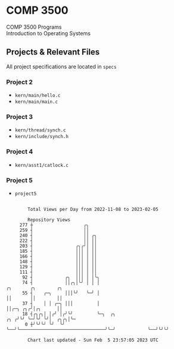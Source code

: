 # COMP 3500
COMP 3500 Programs  
Introduction to Operating Systems  
## Projects & Relevant Files
All project specifications are located in `specs`
### Project 2
- `kern/main/hello.c`
- `kern/main/main.c`
### Project 3
- `kern/thread/synch.c`
- `kern/include/synch.h`
### Project 4
- `kern/asst1/catlock.c`
### Project 5
- `project5`

```

        Total Views per Day from 2022-11-08 to 2023-02-05

        Repository Views
     277 ┼                   ╭╮
     259 ┤                   ││
     240 ┤                   ││ ╭╮
     222 ┤                   ││ ││
     203 ┤                ╭╮╭╯│ ││
     185 ┤                │││ │ ││
     166 ┤                │││ │ ││
     148 ┤                │││ │ ││
     129 ┤                │││ │ ││
     111 ┤                │││ │ ││
      92 ┤            ╭╮  │││ │ │╰╮
      74 ┤            ││╭╮│╰╯ │ │ │                                          ╭╮       ╭╮        ╭╮
      55 ┤    ╭─╮     │││╰╯   ╰─╯ │                                          ││       ││        ││
      37 ┤    │ │ ╭─╮ │││         │                                          ││╭─╮ ╭╮╭╯│╭╮      ││
      18 ┤╭╮╭╮│ │╭╯ │╭╯╰╯         ╰─╮  ╭╮                                ╭╮ ╭╯╰╯ ╰─╯╰╯ ╰╯│  ╭╮╭╮│╰─
       0 ┼╯╰╯╰╯ ╰╯  ╰╯              ╰──╯╰────────────────────────────────╯╰─╯            ╰──╯╰╯╰╯

        Chart last updated - Sun Feb  5 23:57:05 2023 UTC
        
```
